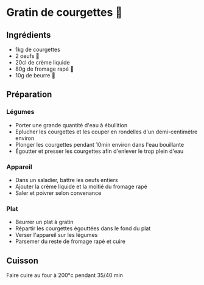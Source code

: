 # Gratin de courgettes 🥒

## Ingrédients

- 1kg de courgettes
- 2 oeufs 🥚
- 20cl de crème liquide
- 80g de fromage rapé 🧀
- 10g de beurre 🧈

## Préparation

### Légumes

- Porter une grande quantité d'eau à ébullition
- Eplucher les courgettes et les couper en rondelles d'un demi-centimètre environ
- Plonger les courgettes pendant 10min environ dans l'eau bouillante
- Égoutter et presser les courgettes afin d'enlever le trop plein d'eau

### Appareil

- Dans un saladier, battre les oeufs entiers
- Ajouter la crème liquide et la moitié du fromage rapé
- Saler et poivrer selon convenance

### Plat

- Beurrer un plat à gratin
- Répartir les courgettes égouttées dans le fond du plat
- Verser l'appareil sur les légumes
- Parsemer du reste de fromage rapé et cuire

## Cuisson

Faire cuire au four à 200°c pendant 35/40 min
